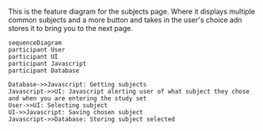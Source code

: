 <p>This is the feature diagram for the subjects page. Where it displays multiple common subjects and a more button and takes in the user's choice adn stores it to bring you to the next page.</p>

```mermaid
sequenceDiagram
participant User
participant UI
participant Javascript
participant Database

Database->>Javascript: Getting subjects
Javascript->>UI: Javascript alerting user of what subject they chose and when you are entering the study set
User->>UI: Selecting subject
UI->>Javascript: Saving chosen subject
Javascript->>Database: Storing subject selected
```
